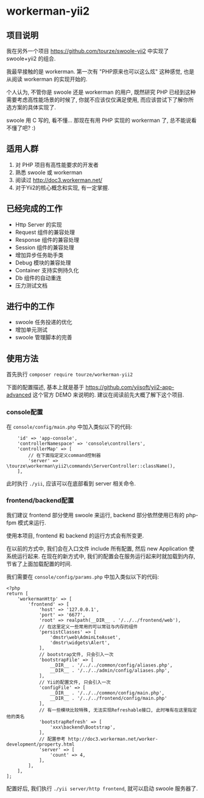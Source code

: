 # workerman-yii2

## 项目说明

我在另外一个项目 https://github.com/tourze/swoole-yii2 中实现了 swoole+yii2 的组合.

我最早接触的是 workerman. 第一次有 "PHP原来也可以这么炫" 这种感觉, 也是从阅读 workerman 的实现开始的.

个人认为, 不管你是 swoole 还是 workerman 的用户, 既然研究 PHP 已经到这种需要考虑高性能场景的时候了, 你就不应该仅仅满足使用, 而应该尝试下了解你所选方案的具体实现了.

swoole 用 C 写的, 看不懂... 那现在有用 PHP 实现的 workerman 了, 总不能说看不懂了吧? :)

## 适用人群

1. 对 PHP 项目有高性能要求的开发者
2. 熟悉 swoole 或 workerman
3. 阅读过 http://doc3.workerman.net/
4. 对于Yii2的核心概念和实现, 有一定掌握.

## 已经完成的工作

* Http Server 的实现
* Request 组件的兼容处理
* Response 组件的兼容处理
* Session 组件的兼容处理
* 增加异步任务助手类
* Debug 模块的兼容处理
* Container 支持实例持久化
* Db 组件的自动重连
* 压力测试文档

## 进行中的工作

* swoole 任务投递的优化
* 增加单元测试
* swoole 管理脚本的完善

## 使用方法

首先执行 `composer require tourze/workerman-yii2`

下面的配置描述, 基本上就是基于 https://github.com/yiisoft/yii2-app-advanced 这个官方 DEMO 来说明的.
建议在阅读前先大概了解下这个项目.

### console配置

在 `console/config/main.php` 中加入类似以下的代码:

```
    'id' => 'app-console',
    'controllerNamespace' => 'console\controllers',
    'controllerMap' => [
        // 在下面指定定义command控制器
        'server' => \tourze\workerman\yii2\commands\ServerController::className(),
    ],
```

此时执行 `./yii`, 应该可以在底部看到 server 相关命令.

### frontend/backend配置

我们建议 frontend 部分使用 swoole 来运行, backend 部分依然使用已有的 php-fpm 模式来运行.

使用本项目, frontend 和 backend 的运行方式会有所变更.

在以前的方式中, 我们会在入口文件 include 所有配置, 然后 new Application 使系统运行起来.
在现在的新方式中, 我们的配置会在服务运行起来时就加载到内存, 节省了上面加载配置的时间.

我们需要在 `console/config/params.php` 中加入类似以下的代码:

```
<?php
return [
    'workermanHttp' => [
        'frontend' => [
            'host' => '127.0.0.1',
            'port' => '6677',
            'root' => realpath(__DIR__ . '/../../frontend/web'),
            // 在这里定义一些常用的可以常驻与内存的组件
            'persistClasses' => [
                'dmstr\web\AdminLteAsset',
                'dmstr\widgets\Alert',
            ],
            // bootstrap文件, 只会引入一次
            'bootstrapFile' => [
                __DIR__ . '/../../common/config/aliases.php',
                __DIR__ . '/../../admin/config/aliases.php',
            ],
            // Yii的配置文件, 只会引入一次
            'configFile' => [
                __DIR__ . '/../../common/config/main.php',
                __DIR__ . '/../../frontend/config/main.php'
            ],
            // 有一些模块比较特殊, 无法实现Refreshable接口, 此时唯有在这里指定他的类名
            'bootstrapRefresh' => [
                'xxx\backend\Bootstrap',
            ],
            // 配置参考 http://doc3.workerman.net/worker-development/property.html
            'server' => [
                'count' => 4,
            ],
        ],
    ],
];
```

配置好后, 我们执行 `./yii server/http frontend`, 就可以启动 swoole 服务器了.
